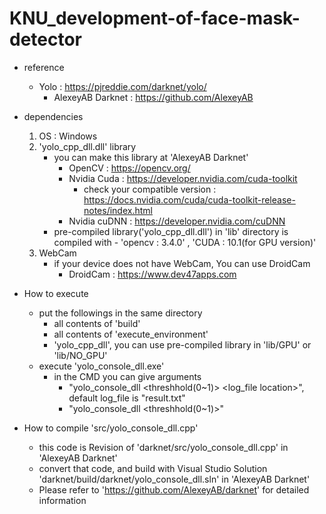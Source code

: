 # KNU_development-of-face-mask-detector

* reference
  - Yolo : https://pjreddie.com/darknet/yolo/
    - AlexeyAB Darknet : https://github.com/AlexeyAB
    
* dependencies 
  1. OS : Windows
  2. 'yolo_cpp_dll.dll' library
      - you can make this library at 'AlexeyAB Darknet'
         - OpenCV : https://opencv.org/
         - Nvidia Cuda : https://developer.nvidia.com/cuda-toolkit
           - check your compatible version : https://docs.nvidia.com/cuda/cuda-toolkit-release-notes/index.html
         - Nvidia cuDNN : https://developer.nvidia.com/cuDNN
      - pre-compiled library('yolo_cpp_dll.dll') in 'lib' directory is compiled with - 'opencv : 3.4.0' , 'CUDA : 10.1(for GPU version)'
  3. WebCam
      - if your device does not have WebCam, You can use DroidCam
        - DroidCam : https://www.dev47apps.com
        
* How to execute
  - put the followings in the same directory
    - all contents of 'build'
    - all contents of 'execute_environment'
    - 'yolo_cpp_dll', you can use pre-compiled library in 'lib/GPU' or 'lib/NO_GPU'
  - execute 'yolo_console_dll.exe'
    - in the CMD you can give arguments 
       - "yolo_console_dll <threshhold(0~1)> <log_file location>", default log_file is "result.txt"
       - "yolo_console_dll <threshhold(0~1)>"
  
* How to compile 'src/yolo_console_dll.cpp'  
  - this code is Revision of 'darknet/src/yolo_console_dll.cpp' in 'AlexeyAB Darknet'
  - convert that code, and build with Visual Studio Solution 'darknet/build/darknet/yolo_console_dll.sln' in 'AlexeyAB Darknet'
  - Please refer to 'https://github.com/AlexeyAB/darknet' for detailed information
